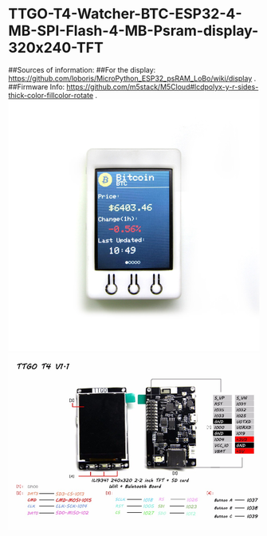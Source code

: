 # TTGO-T4-Watcher-BTC-ESP32-4-MB-SPI-Flash-4-MB-Psram-display-320x240-TFT

##Sources of information:
##For the display:  https://github.com/loboris/MicroPython_ESP32_psRAM_LoBo/wiki/display .
##Firmware Info:    https://github.com/m5stack/M5Cloud#lcdpolyx-y-r-sides-thick-color-fillcolor-rotate .
![](https://github.com/AlexanderSemenov1/TTGO-T4-Watcher-BTC-ESP32-4-MB-SPI-Flash-4-MB-Psram-display-320-240-TFT/blob/master/HTB1y5PiChWYBuNjy1zkq6xGGpXaV.jpg)
![](https://github.com/AlexanderSemenov1/TTGO-T4-Watcher-BTC-ESP32-4-MB-SPI-Flash-4-MB-Psram-display-320-240-TFT/blob/master/HTB1cCCEvY5YBuNjSspoq6zeNFXaF.jpg)


